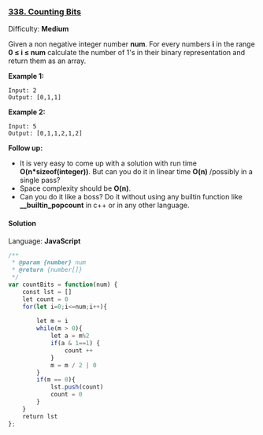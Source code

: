 ### [338\. Counting Bits](https://leetcode.com/problems/counting-bits/)

Difficulty: **Medium**


Given a non negative integer number **num**. For every numbers **i** in the range **0 ≤ i ≤ num** calculate the number of 1's in their binary representation and return them as an array.

**Example 1:**

```
Input: 2
Output: [0,1,1]
```

**Example 2:**

```
Input: 5
Output: [0,1,1,2,1,2]
```

**Follow up:**

*   It is very easy to come up with a solution with run time **O(n*sizeof(integer))**. But can you do it in linear time **O(n)** /possibly in a single pass?
*   Space complexity should be **O(n)**.
*   Can you do it like a boss? Do it without using any builtin function like **__builtin_popcount** in c++ or in any other language.


#### Solution

Language: **JavaScript**

```javascript
/**
 * @param {number} num
 * @return {number[]}
 */
var countBits = function(num) {
    const lst = []
    let count = 0
    for(let i=0;i<=num;i++){
        
        let m = i
        while(m > 0){
            let a = m%2
            if(a & 1==1) {
                count ++
            }
            m = m / 2 | 0
        }
        if(m == 0){
            lst.push(count)
            count = 0
        }
    }
    return lst
};
```
